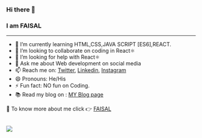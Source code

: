 ### Hi there 👋
### I am FAISAL

[comment]: # (<h3>🛑 Note : </h3>)
[comment]: # (<div>If you are from the <strong>NEOG boot camp</strong>, then this is for you only. If you are not, then you can skip this part of my profile. There are many repositories in my GitHub account, so it will be difficult for you to find all of my level 1 projects separately. So I kept all my level-one projects in one place, inside this GitHub bookmark list <b>"Neog level 1"</b>. This is where you'll find all my level-one projects of NeoG Boot Camp. You can directly go to that list using this link without wasting any of your precious time <a href="https://github.com/stars/faisal-kursheedali/lists/neog-level-1">Neog level 1</a>.</div>)
<hr>

- 🌱 I’m currently learning HTML,CSS,JAVA SCRIPT [ES6],REACT.
- 👯 I’m looking to collaborate on coding in React⚛️
- 🤔 I’m looking for help with React⚛️
- 💬 Ask me about Web development on social media
- 📫 Reach me on: <a href="https://twitter.com/faisal_devop/">Twitter</a>, <a href="https://www.linkedin.com/in/faisal-k-4a02801b2/">Linkedin</a>,  <a href="https://www.instagram.com/demented_devops/">Instagram</a>
- 😄 Pronouns: He/His
- ⚡ Fun fact: NO fun on Coding.
- 📚 Read my blog on :  <a href="https://faisal-blog.hashnode.dev/">MY Blog page</a>

🛑 To know more about me click 👉 <a href="https://faisal-app.netlify.app/">FAISAL</a>

[comment]: #  (<a href="https://faisal-webpage.netlify.app/">FAISAL</a>)


<br/>
<image src="https://github-readme-stats.vercel.app/api?username=faisal-kursheedali&&show_icons=true&title_color=ffffff&icon_color=bb2acf&text_color=daf7dc&bg_color=151515"/>
